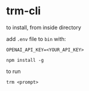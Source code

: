 # trm-cli

to install, from inside directory

add `.env` file to `bin` with:

```
OPENAI_API_KEY=<YOUR_API_KEY>
```

```
npm install -g
```

to run

```
trm <prompt>
```
